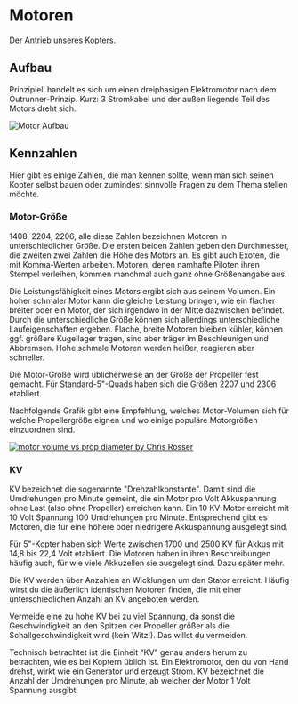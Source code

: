 # Motoren

Der Antrieb unseres Kopters.

## Aufbau

Prinzipiell handelt es sich um einen dreiphasigen Elektromotor nach dem Outrunner-Prinzip. Kurz: 3 Stromkabel und der außen liegende Teil des Motors dreht sich.

![Motor Aufbau](https://oscarliang.com/ctt/uploads/2017/12/mini-quad-brushless-motor-anatomy-bell-magnet-bearing-stator-winding-shaft-diagram.jpg)

## Kennzahlen

Hier gibt es einige Zahlen, die man kennen sollte, wenn man sich seinen Kopter selbst bauen oder zumindest sinnvolle Fragen zu dem Thema stellen möchte.

### Motor-Größe

1408, 2204, 2206, alle diese Zahlen bezeichnen Motoren in unterschiedlicher Größe. Die ersten beiden Zahlen geben den Durchmesser, die zweiten zwei Zahlen die Höhe des Motors an. Es gibt auch Exoten, die mit Komma-Werten arbeiten. Motoren, denen namhafte Piloten ihren Stempel verleihen, kommen manchmal auch ganz ohne Größenangabe aus.

Die Leistungsfähigkeit eines Motors ergibt sich aus seinem Volumen. Ein hoher schmaler Motor kann die gleiche Leistung bringen, wie ein flacher breiter oder ein Motor, der sich irgendwo in der Mitte dazwischen befindet. Durch die unterschiedliche Größe können sich allerdings unterschiedliche Laufeigenschaften ergeben. Flache, breite Motoren bleiben kühler, können ggf. größere Kugellager tragen, sind aber träger im Beschleunigen und Abbremsen. Hohe schmale Motoren werden heißer, reagieren aber schneller.

Die Motor-Größe wird üblicherweise an der Größe der Propeller fest gemacht. Für Standard-5"-Quads haben sich die Größen 2207 und 2306 etabliert.

Nachfolgende Grafik gibt eine Empfehlung, welches Motor-Volumen sich für welche Propellergröße eignen und wo einige populäre Motorgrößen einzuordnen sind.

<a href="/img/chris_rosser_motor_size_vs_prop_diameter.png" data-lightbox="rosser-motor-prop-chart" data-title="motor volume vs prop diameter by Chris Rosser"><img src="/img/chris_rosser_motor_size_vs_prop_diameter.png" alt="motor volume vs prop diameter by Chris Rosser"></a>


### KV

KV bezeichnet die sogenannte "Drehzahlkonstante". Damit sind die Umdrehungen pro Minute gemeint, die ein Motor pro Volt Akkuspannung ohne Last (also ohne Propeller) erreichen kann. Ein 10 KV-Motor erreicht mit 10 Volt Spannung 100 Umdrehungen pro Minute. Entsprechend gibt es Motoren, die für eine höhere oder niedrigere Akkuspannung ausgelegt sind.

Für 5"-Kopter haben sich Werte zwischen 1700 und 2500 KV für Akkus mit 14,8 bis 22,4 Volt etabliert. Die Motoren haben in ihren Beschreibungen häufig auch, für wie viele Akkuzellen sie ausgelegt sind. Dazu später mehr.

Die KV werden über Anzahlen an Wicklungen um den Stator erreicht. Häufig wirst du die äußerlich identischen Motoren finden, die mit einer unterschiedlichen Anzahl an KV angeboten werden.

Vermeide eine zu hohe KV bei zu viel Spannung, da sonst die Geschwindigkeit an den Spitzen der Propeller größer als die Schallgeschwindigkeit wird (kein Witz!). Das willst du vermeiden.

Technisch betrachtet ist die Einheit "KV" genau anders herum zu betrachten, wie es bei Koptern üblich ist.
Ein Elektromotor, den du von Hand drehst, wirkt wie ein Generator und erzeugt Strom. KV bezeichnet die Anzahl der Umdrehungen pro Minute, ab welcher der Motor 1 Volt Spannung ausgibt.
